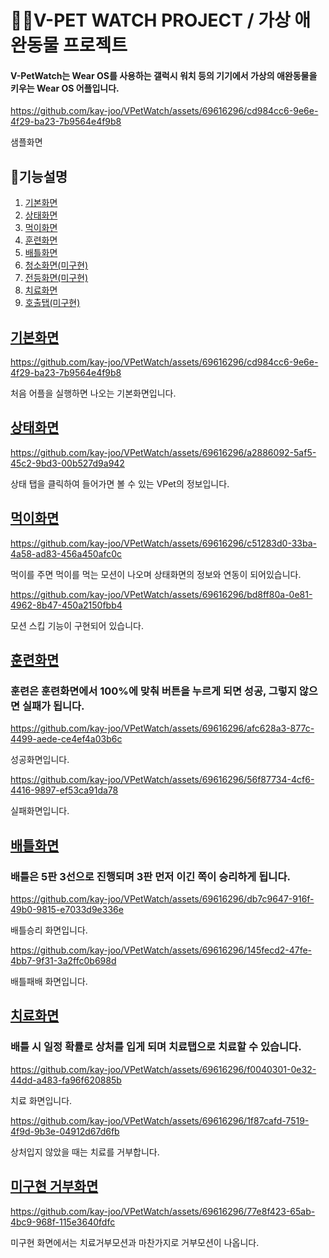 # 🐕‍🦺V-PET WATCH PROJECT / 가상 애완동물 프로젝트
#### V-PetWatch는 Wear OS를 사용하는 갤럭시 워치 등의 기기에서 가상의 애완동물을 키우는 Wear OS 어플입니다.

https://github.com/kay-joo/VPetWatch/assets/69616296/cd984cc6-9e6e-4f29-ba23-7b9564e4f9b8

샘플화면

## 📖기능설명
1. [기본화면](#base)   
2. [상태화면](#status)   
3. [먹이화면](#food)   
4. [훈련화면](#trainning)   
5. [배틀화면](#battle)   
6. [청소화면(미구현)](#none)   
7. [전등화면(미구현)](#none)   
8. [치료화면](#cure)   
9. [호출탭(미구현)](#none)   

## [기본화면](https://www.easy-me.com/d#base)

https://github.com/kay-joo/VPetWatch/assets/69616296/cd984cc6-9e6e-4f29-ba23-7b9564e4f9b8

처음 어플을 실행하면 나오는 기본화면입니다.

## [상태화면](https://www.easy-me.com/d#status)

https://github.com/kay-joo/VPetWatch/assets/69616296/a2886092-5af5-45c2-9bd3-00b527d9a942

상태 탭을 클릭하여 들어가면 볼 수 있는 VPet의 정보입니다.

## [먹이화면](https://www.easy-me.com/d#food)

https://github.com/kay-joo/VPetWatch/assets/69616296/c51283d0-33ba-4a58-ad83-456a450afc0c

먹이를 주면 먹이를 먹는 모션이 나오며 상태화면의 정보와 연동이 되어있습니다.

https://github.com/kay-joo/VPetWatch/assets/69616296/bd8ff80a-0e81-4962-8b47-450a2150fbb4

모션 스킵 기능이 구현되어 있습니다.

## [훈련화면](https://www.easy-me.com/d#trainning)
### 훈련은 훈련화면에서 100%에 맞춰 버튼을 누르게 되면 성공, 그렇지 않으면 실패가 됩니다.

https://github.com/kay-joo/VPetWatch/assets/69616296/afc628a3-877c-4499-aede-ce4ef4a03b6c

성공화면입니다.

https://github.com/kay-joo/VPetWatch/assets/69616296/56f87734-4cf6-4416-9897-ef53ca91da78

실패화면입니다.

## [배틀화면](https://www.easy-me.com/d#battle)
### 배틀은 5판 3선으로 진행되며 3판 먼저 이긴 쪽이 승리하게 됩니다.

https://github.com/kay-joo/VPetWatch/assets/69616296/db7c9647-916f-49b0-9815-e7033d9e336e

배틀승리 화면입니다.

https://github.com/kay-joo/VPetWatch/assets/69616296/145fecd2-47fe-4bb7-9f31-3a2ffc0b698d

배틀패배 화면입니다.

## [치료화면](https://www.easy-me.com/d#cure)
### 배틀 시 일정 확률로 상처를 입게 되며 치료탭으로 치료할 수 있습니다.

https://github.com/kay-joo/VPetWatch/assets/69616296/f0040301-0e32-44dd-a483-fa96f620885b

치료 화면입니다.

https://github.com/kay-joo/VPetWatch/assets/69616296/1f87cafd-7519-4f9d-9b3e-04912d67d6fb

상처입지 않았을 때는 치료를 거부합니다.

## [미구현 거부화면](https://www.easy-me.com/d#none)

https://github.com/kay-joo/VPetWatch/assets/69616296/77e8f423-65ab-4bc9-968f-115e3640fdfc

미구현 화면에서는 치료거부모션과 마찬가지로 거부모션이 나옵니다.
